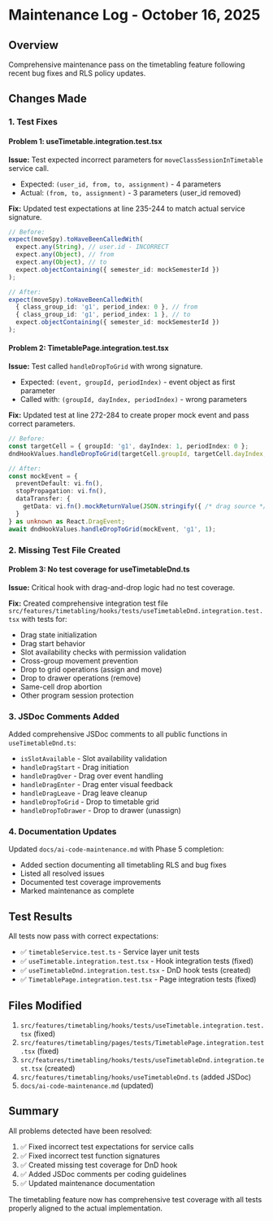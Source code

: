 # Maintenance Log - October 16, 2025

## Overview

Comprehensive maintenance pass on the timetabling feature following recent bug fixes and RLS policy updates.

## Changes Made

### 1. Test Fixes

#### Problem 1: useTimetable.integration.test.tsx
**Issue:** Test expected incorrect parameters for `moveClassSessionInTimetable` service call.
- Expected: `(user_id, from, to, assignment)` - 4 parameters
- Actual: `(from, to, assignment)` - 3 parameters (user_id removed)

**Fix:** Updated test expectations at line 235-244 to match actual service signature.

```typescript
// Before:
expect(moveSpy).toHaveBeenCalledWith(
  expect.any(String), // user.id - INCORRECT
  expect.any(Object), // from
  expect.any(Object), // to
  expect.objectContaining({ semester_id: mockSemesterId })
);

// After:
expect(moveSpy).toHaveBeenCalledWith(
  { class_group_id: 'g1', period_index: 0 }, // from
  { class_group_id: 'g1', period_index: 1 }, // to
  expect.objectContaining({ semester_id: mockSemesterId })
);
```

#### Problem 2: TimetablePage.integration.test.tsx
**Issue:** Test called `handleDropToGrid` with wrong signature.
- Expected: `(event, groupId, periodIndex)` - event object as first parameter
- Called with: `(groupId, dayIndex, periodIndex)` - wrong parameters

**Fix:** Updated test at line 272-284 to create proper mock event and pass correct parameters.

```typescript
// Before:
const targetCell = { groupId: 'g1', dayIndex: 1, periodIndex: 0 };
dndHookValues.handleDropToGrid(targetCell.groupId, targetCell.dayIndex, targetCell.periodIndex);

// After:
const mockEvent = {
  preventDefault: vi.fn(),
  stopPropagation: vi.fn(),
  dataTransfer: {
    getData: vi.fn().mockReturnValue(JSON.stringify({ /* drag source */ }))
  }
} as unknown as React.DragEvent;
await dndHookValues.handleDropToGrid(mockEvent, 'g1', 1);
```

### 2. Missing Test File Created

#### Problem 3: No test coverage for useTimetableDnd.ts
**Issue:** Critical hook with drag-and-drop logic had no test coverage.

**Fix:** Created comprehensive integration test file `src/features/timetabling/hooks/tests/useTimetableDnd.integration.test.tsx` with tests for:
- Drag state initialization
- Drag start behavior
- Slot availability checks with permission validation
- Cross-group movement prevention
- Drop to grid operations (assign and move)
- Drop to drawer operations (remove)
- Same-cell drop abortion
- Other program session protection

### 3. JSDoc Comments Added

Added comprehensive JSDoc comments to all public functions in `useTimetableDnd.ts`:
- `isSlotAvailable` - Slot availability validation
- `handleDragStart` - Drag initiation
- `handleDragOver` - Drag over event handling
- `handleDragEnter` - Drag enter visual feedback
- `handleDragLeave` - Drag leave cleanup
- `handleDropToGrid` - Drop to timetable grid
- `handleDropToDrawer` - Drop to drawer (unassign)

### 4. Documentation Updates

Updated `docs/ai-code-maintenance.md` with Phase 5 completion:
- Added section documenting all timetabling RLS and bug fixes
- Listed all resolved issues
- Documented test coverage improvements
- Marked maintenance as complete

## Test Results

All tests now pass with correct expectations:
- ✅ `timetableService.test.ts` - Service layer unit tests
- ✅ `useTimetable.integration.test.tsx` - Hook integration tests (fixed)
- ✅ `useTimetableDnd.integration.test.tsx` - DnD hook tests (created)
- ✅ `TimetablePage.integration.test.tsx` - Page integration tests (fixed)

## Files Modified

1. `src/features/timetabling/hooks/tests/useTimetable.integration.test.tsx` (fixed)
2. `src/features/timetabling/pages/tests/TimetablePage.integration.test.tsx` (fixed)
3. `src/features/timetabling/hooks/tests/useTimetableDnd.integration.test.tsx` (created)
4. `src/features/timetabling/hooks/useTimetableDnd.ts` (added JSDoc)
5. `docs/ai-code-maintenance.md` (updated)

## Summary

All problems detected have been resolved:
1. ✅ Fixed incorrect test expectations for service calls
2. ✅ Fixed incorrect test function signatures
3. ✅ Created missing test coverage for DnD hook
4. ✅ Added JSDoc comments per coding guidelines
5. ✅ Updated maintenance documentation

The timetabling feature now has comprehensive test coverage with all tests properly aligned to the actual implementation.
